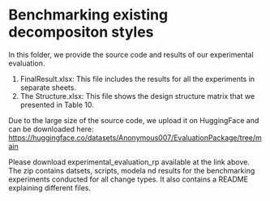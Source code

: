 # Benchmarking existing decompositon styles
In this folder, we provide the source code and results of our experimental evaluation. 

1. FinalResult.xlsx: This file includes the results for all the experiments in separate sheets.
2. The Structure.xlsx: This file shows the design structure matrix that we presented in Table 10. 

Due to the large size of the source code, we upload it on HuggingFace and can be downloaded here:
https://huggingface.co/datasets/Anonymous007/EvaluationPackage/tree/main

Please download experimental_evaluation_rp available at the link above. The zip contains datsets, scripts, modela nd results for the benchmarking experiments conducted for all change types. It also contains a README explaining different files. 
